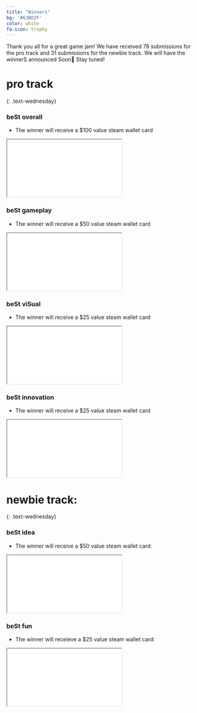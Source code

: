 ```yaml
---
title: "Winners"
bg: '#63BD2F'
color: white
fa-icon: trophy
---
```


Thank you all for a great game jam! We have received 78 submissions for the pro track and 31 submissions for the newbie track. We will have the winnerS announced Soon🥇 Stay tuned!

# pro track
{: .text-wednesday}


### beSt overall 
- The winner will receive a $100 value steam wallet card

<div class="icontain">
  <iframe src="//www.youtube.com/embed/8yis7GzlXNM" allowfullscreen></iframe>
</div>

### beSt gameplay 

- The winner will receive a $50 value steam wallet card

<div class="icontain">
  <iframe src="//www.youtube.com/embed/8yis7GzlXNM" allowfullscreen></iframe>
</div>

### beSt viSual 

- The winner will receive a $25 value steam wallet card

<div class="icontain">
  <iframe src="//www.youtube.com/embed/8yis7GzlXNM" allowfullscreen></iframe>
</div>

### beSt innovation 

- The winner will receive a $25 value steam wallet card

<div class="icontain">
  <iframe src="//www.youtube.com/embed/8yis7GzlXNM" allowfullscreen></iframe>
</div>


# newbie track:
{: .text-wednesday}

### beSt idea

- The winner will receive a $50 value steam wallet card:

<div class="icontain">
  <iframe src="//www.youtube.com/embed/8yis7GzlXNM" allowfullscreen></iframe>
</div>

### beSt fun

- The winner will receieve a $25 value steam wallet card:

<div class="icontain">
  <iframe src="//www.youtube.com/embed/8yis7GzlXNM" allowfullscreen></iframe>
</div>
